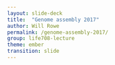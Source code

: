 ```yaml
---
layout: slide-deck
title:  "Genome assembly 2017"
author: Will Rowe
permalink: /genome-assembly-2017/
group: life708-lecture
theme: ember
transition: slide
---
```

<script type="text/template">
<section>
<br/>
<br/>
### Life 708

***

# Genome Assembly

***

### Will Rowe
<br/>
View the presentation online at:

[will-rowe.github.io/genome-assembly-2017](https://will-rowe.github.io/genome-assembly-2017)

---

## Aims of these slides

***

* introduction to genome assembly

* understand how some assembly algorithms work

* how to assess assembly quality

* walkthrough a typical genome assembly workflow

----

## Introduction

***

* no technology yet exists to sequence **full-length** DNA

* we have to sequence short fragments and piece them together computationally

* assembly is the process of reconstructing a genome sequence from raw sequencings reads

* there are two types of genome assembly
  - *de novo*
  - re-sequencing (reference-guided)

* we'll focus on de novo assembly of bacterial genomes

---

### Why assemble genomes?

***

* we need a reference genome (we might not already have one)

* we want to look at genome structure / put features into context

* to make comparisons to other genomes

---

* there are many different sequencing platforms available
 - you've covered this in LIFE708 already
 - they each have advantages / disadvantages

* platform choice is dictated by experimental design
 - there are also cost/practical considerations

* there are different assembly approaches
 - e.g. for long / short read platforms

* sequencing bias and sequencing error are factors that may impact our assembly quality

---

![seq technologies](https://flxlexblog.files.wordpress.com/2016/07/developments_in_high_throughput_sequencing.jpg)

---

### *De novo* assembly

***

* the DNA read by sequencers has been randomly fragmented and amplified as part of library preparation\*

* sequencing reads are therefore unordered fragments of a genome

* the aim of *de novo* assembly is to piece the reads together so that they give the whole genome sequence

* assembly quality is dictated by several factors
 - read length and **coverage**
 - sequence data quality
 - genome complexity

---

* sequencing **coverage** is the average number of reads that align to known reference bases

* low sequencing coverage can result in genomic regions with no sequencing reads

* appropriate read length depends on genome size - i.e. reads need to be long enough to contain unique features
  - genomic repeats make assembly hard
  - hard to resolve if reads are shorter than repeat length

* paired-end reads with a long insert size can address read length limitations (i.e. resolve repeats)

---

### Let's make sure we understand some terminology

***

|term|definition|
|-------|-------|
|assembly|reconstructing a genome sequence from raw sequencings reads|
|read|fragments of our genome generated by a sequencer|
|coverage|the average number of reads that align to known reference bases|
|contig|a *contigious sequence* built from overlapping reads and representing a consensus region of DNA|
|scaffold|sets of non-overlapping contigs separated by gaps of known length|
|algorithm|a set of rules to perform a task|
|graph|represents relationships using nodes and edges|

---

![genome assembly overview](https://www.k.u-tokyo.ac.jp/pros-e/person/shinichi_morishita/genome-assembly.jpg)


----

## Aims of these slides

***

* introduction to genome assembly ✓

* understand how some assembly algorithms work

* how to assess assembly quality

* walkthrough a typical genome assembly workflow

----

## Assembly algorithms

***

* it's important to know how genome assemblers work

  - very important for experimental design

  - helps us to choose the right tool for assembling data

  - allows us to interpret results properly!

  - we can also troubleshoot if our assembly isn't as expected

---

### Greedy algorithm

***

* performs pairwise comparison of reads

* combines any read pairs with sufficient overlap between edges

* assembly stops when no more overlaps are found

* greedy algorithms aren't good with repeats - leading to misassemblies

* they also can't easily utilise global information (e.g. read pairs)

---

### Greedy algorithm

***

![greedy algorithm]({{site.url}}/_slides/slide-data/genome-assembly/greedy-algorithm.jpg)

---

### Graph-based assembly

***

* represent relationships between sequenced reads

* graphs consist of edges and nodes
 - graph can be directed or undirected (edge directionality)
 - nodes can have multiple edges
 - assemblers generally use directed multigraphs

* most modern genome assemblers use these graphs
 - build graph from reads and traverse it to derive genome

* several graph-based assembly algorithms
 - **overlap layout consensus (OLC)** - reads remain intact
 - **de Bruijn graph** - breaks down reads to k-mers and finds exact overlaps
 - **string graph** - variant of OLC approach
 - **hybrid** - combines multiple approaches / sequence data

---

### Graph theory: the Bridges of Konigsberg

***

![bridges](https://upload.wikimedia.org/wikipedia/commons/5/5d/Konigsberg_bridges.png)

* can we visit each part of the city by crossing each bridge once?

---

### Graph theory: the Bridges of Konigsberg

***

![bridges and graph](http://www.nature.com/nbt/journal/v29/n11/images/nbt.2023-F1.gif)

* represent each land mass as a node and each bridge as an edge

* Eulerian path = visit every edge of a graph exactly once

* it's not possible in this case!

---

### Graph theory: Eulerian paths

***

![eulerian paths](http://wfahm.com/images/euler-path-i14.gif)

* graphs with Eulerian paths are termed Eulerian

* traversing a Eulerian path takes linear time

---

### Graph theory: Hamiltonian paths

***

![hamiltonian paths](http://www3.cs.stonybrook.edu/~algorith/files/hamiltonian-cycle-L.gif)

* Hamiltonian path = visit every node of a graph exactly once

* traversing a Hamiltonian path is hard to implement an algorithm for (NP-complete)

---

### Graph theory: Hamiltonian paths

***

![hamiltonian paths](http://www3.cs.stonybrook.edu/~algorith/files/hamiltonian-cycle-R.gif)

* visit every node once

* traversing a Hamiltonian path is hard to implement an algorithm for (NP-complete)

---

### Overlap-Layout-Consensus (OLC) algorithm

***

* based on the greedy algorithm but finds all possible overlaps

* finds **overlaps** (aligning the reads) & constructs overlap graph

* **layout** reads according to alignment (find Hamiltonian path)

* gets the **consensus** by traversing Hamiltonian path

* e.g. assemblers: Celera, Newbler, Canu

---

### Overlap-Layout-Consensus (OLC) algorithm

***

![OLC algorithm]({{site.url}}/_slides/slide-data/genome-assembly/OLC-algorithm.jpg)

---

### De Bruijn graph-based algorithm

***

* reads are broken down to k-mers (substrings of length k)
 - why do we use k-mers and not reads?

* a de Bruijn graph is constructed from the k-mers
 - k-mers are connected if they have k-1 shared bases

* the genome is derived using the Eulerian path through the graph

* assuming no sequencing error, sequencing reads will match the genome perfectly
 - therefore the de Bruijn graph constructed from reads will be the same as that constructed from the underlying genome

* E.G. assemblers: SPAdes, Velvet, ABySS

---

![de Bruijn eg](http://www.homolog.us/Tutorials/Tut-Img/Set1/fig5.png)

* edges connect nodes that have overlaps of 6 (=k-1) bases

* in this example, no k-mers appear multiple times

---

![graph eg]({{site.url}}/_slides/slide-data/genome-assembly/graph-eg.jpg)

---

### De Bruijn graph-based algorithm: considerations

***

* we have seen that repetitive regions lead to multiple edges

* DNA strandedness will also increase number of node edges (think reverse complementing)

* how are sequencing errors and artifacts handled?

* what k-mer size should we use?

---

### De Bruijn graph-based algorithm: graph features

***

![graph features]({{site.url}}/_slides/slide-data/genome-assembly/graph-features.jpg)

* use k-mer frequency to resolve these graph features
 - remove low depth kmers
 - clip tips, merge bubbles, remove links
 - resolve small repeats using long k-mers

---

### De Bruijn graph-based algorithm: k-mer size

***

* avoid using an even numbered k-mer size
 - they can lead to reverse complementing
 - affects the strand specificity of the graph
 - palindromic k-mers are avoided with an odd k

* increasing k-mer size can resolve ambiguities
 - higher k-mer size can < number of edges and < possible paths
 - however, higher k-mer size also more sensitive to sequencing errors
 - higher k-mer size means more RAM needed

* try several k-mer sizes to get the best assembly!

---

### De Bruijn graph-based algorithm: recommended resources

***

good websites and papers:

[coding4medicine](https://www.coding4medicine.com/Members/Materials/assembly/files/chapter1.html), [Langmead lab teaching materials](http://www.langmead-lab.org/teaching-materials/), [Compeau et al. 2011](http://www.nature.com/nbt/journal/v29/n11/full/nbt.2023.html), [EBI course](https://www.ebi.ac.uk/training/online/course/ebi-next-generation-sequencing-practical-course/part-1)

great explanation video:

<iframe width="400" height="200" src="https://www.youtube.com/embed/TNYZZKrjCSk" frameborder="0" allowfullscreen></iframe>

---

### Recap:

![assembly strategies](http://www.nature.com/nbt/journal/v29/n11/images/nbt.2023-F3.gif)

---

## Practical assembly example

***

Theory is one thing but let's look at implementing an assembly algorithm ourselves

Example found here: [bits of bioinformatics blog](https://pmelsted.wordpress.com/2013/11/23/naive-python-implementation-of-a-de-bruijn-graph/)

---

<iframe width="1200" height="900" src="https://pmelsted.wordpress.com/2013/11/23/naive-python-implementation-of-a-de-bruijn-graph/" frameborder="0" allowfullscreen></iframe>

----

## Aims of these slides

***

* introduction to genome assembly ✓

* understand how some assembly algorithms work ✓

* how to assess assembly quality

* walkthrough a typical genome assembly workflow

----

## Assembly quality

***

We assess quality by looking at assembly **contiguity**, **completeness** and **correctness**

---

### Contiguity

***

* Ideally, we want very long contigs and few of them

* We measure contiguity using:
 - contig number
 - contig length (average, median and maximum)
 - N statistics (e.g. N50)

* N50 is a statistical measure of the average length of a set of contigs
 -  50% of the entire assembly is contained in contigs => to the N50 value

---

### Completeness and correctness

***

* completeness is the proportion of the sequenced genome represented by the assembled contigs
 - completeness = assembled genome size / estimated genome size

* correctness is a measure of the number of errors in the assembly
 - feature compressions (i.e. repeats)
 - improper contig scaffolding
 - introduced SNPs/InDels

---

### Assessing assembly quality: checklist

***

* check the three C's - contiguity, completeness, correctness

* look at all the statistics we are given by assemblers

* map the original reads to the assemblies to find inconsistencies

* check / visualise against other assemblies / references

----

## Aims of these slides

***

* introduction to genome assembly ✓

* understand how some assembly algorithms work ✓

* how to assess assembly quality ✓

* walkthrough a typical genome assembly workflow

----

## Typical genome assembly workflow

***

* experimental design
  - genome size? repetitive regions? plasmids?

* DNA extraction
  - how much DNA? quality?

* library preparation & sequencing
  - library design (paired-end/mate-pair, insert size)? how much data needed?

* quality assessment of sequence libraries
  - how to we assess quality before/after sequencing?

* genome assembly
  - how to validate / compare / improve / annotate?

---

### DNA extraction

***

* we want high molecular weight DNA with no contamination

* use absorption ratios to estimate quality and quantity (Qubit, Nanodrop etc.)

* run the samples on a gel to check for degradation, protein / RNA contamination etc.

---

![QC gel image](https://genomics.ed.ac.uk/sites/default/files/page_images/Image%201.png "QC gel")

---

### Library preparation and sequencing

***

You've already covered technologies - which one to choose?

How many reads do I need to get a good assembly?

---

### Library preparation and sequencing

***

* for bacterial genome assembly, we usually want at least 30X sequencing coverage

* **sequencing coverage** is the average number of reads that align to known reference bases

* the Lander/Waterman equation is a method to compute expected coverage

## coverage = (no. reads * length of read) / genome size

---

### Example calculation

***

* an Illumina MiSeq flowcell can generate 25 million reads

* organism genome size: 4.5 Mbp (Megabase pair)

* required coverage: x30

* read length: 150 bp

* number of reads needed (N):

N = (30 x 4.5e+6) / 150

N = 9e+5 reads

---

### Quality assessment

***

* once we have sequence data, we want to check the quality
 - you've already covered how to check sequence read quality

<br/>

<iframe width="1200" height="500" src="{{site.url}}/_slides/slide-data/genome-assembly/QC/multiqc_report.html" frameborder="0" allowfullscreen></iframe>

---

### Assemble!

***

In the practical today we will use a real-world *Shigella flexneri* sequencing dataset

We will be retrieving the data, quality checking it and then running some assembly algorithms. We'll then assess our assemblies, compare them to a reference genome and annotate our draft assemblies.

---

### Assembly annotation

***

* once we have assembled, we want to extract information from the genome

* covering annotation would be a lecture in itself

* the basic levels are: nucleotide, protein and process
 - identify known features using alignment
 - prediction of new features

* we will use an excellent piece of annotation software called Prokka - more info in the practical

---

### Closing the genome

***

* we have described how to assemble a **draft** genome

* draft assemblies contain errors
 - sequence errors
 - misassemblies
 - contamination

* manual curation, re-sequencing and other approaches are often needed to close a genome

----

## Aims of these slides

***

* introduction to genome assembly ✓

* understand how some assembly algorithms work ✓

* how to assess assembly quality ✓

* walkthrough a typical genome assembly workflow ✓

----

## References used in this slide deck

***

https://flxlexblog.files.wordpress.com/
http://math.nmsu.edu/
https://link.springer.com/article/10.1007/s12575-009-9004-1
http://www.homolog.us/Tutorials
http://cbsuss05.tc.cornell.edu/doc/
http://debruijn.herokuapp.com/
https://pmelsted.wordpress.com/
https://www.slideshare.net/torstenseemann/de-novo-genome-assembly-tseemann-imb-winter-school-2016-brisbane-au-4-july-2016
https://genomics.ed.ac.uk/

</section>
</script>
